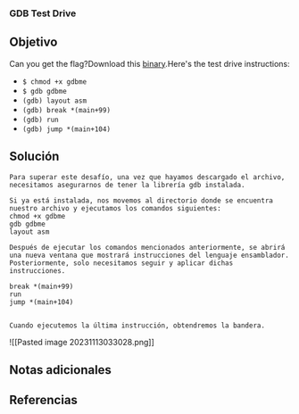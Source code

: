 ### GDB Test Drive
## Objetivo
Can you get the flag?Download this [binary](https://artifacts.picoctf.net/c/87/gdbme).Here's the test drive instructions:

- `$ chmod +x gdbme`
- `$ gdb gdbme`
- `(gdb) layout asm`
- `(gdb) break *(main+99)`
- `(gdb) run`
- `(gdb) jump *(main+104)`
## Solución 
```shell
Para superar este desafío, una vez que hayamos descargado el archivo, necesitamos asegurarnos de tener la librería gdb instalada.

Si ya está instalada, nos movemos al directorio donde se encuentra nuestro archivo y ejecutamos los comandos siguientes:
chmod +x gdbme
gdb gdbme
layout asm

Después de ejecutar los comandos mencionados anteriormente, se abrirá una nueva ventana que mostrará instrucciones del lenguaje ensamblador. Posteriormente, solo necesitamos seguir y aplicar dichas instrucciones.

break *(main+99)
run
jump *(main+104)

  
Cuando ejecutemos la última instrucción, obtendremos la bandera.

```

![[Pasted image 20231113033028.png]]
## Notas adicionales

## Referencias